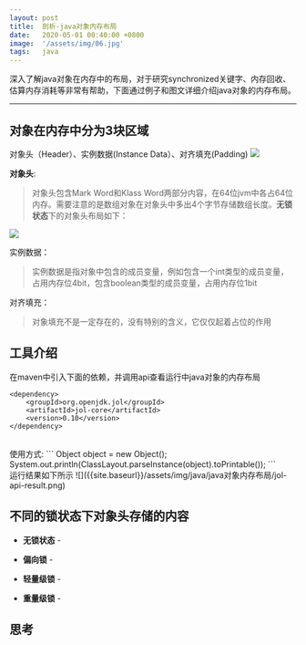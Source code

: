 ```yaml
---
layout: post
title:  剖析-java对象内存布局
date:   2020-05-01 00:40:00 +0800
image:  '/assets/img/06.jpg'
tags:   java
---
```

深入了解java对象在内存中的布局，对于研究synchronized关键字、内存回收、估算内存消耗等非常有帮助，下面通过例子和图文详细介绍java对象的内存布局。

---

## 对象在内存中分为3块区域
对象头（Header）、实例数据(Instance Data）、对齐填充(Padding)
![]({{site.baseurl}}/assets/img/对象内存布局.png)

**对象头**:

> 对象头包含Mark Word和Klass Word两部分内容，在64位jvm中各占64位内存。需要注意的是数组对象在对象头中多出4个字节存储数组长度。**无锁状态**下的对象头布局如下：

![]({{site.baseurl}}/assets/img/java/java对象内存布局/对象头内存布局.png)

实例数据：
> 实例数据是指对象中包含的成员变量，例如包含一个int类型的成员变量，占用内存位4bit，包含boolean类型的成员变量，占用内存位1bit

对齐填充：

> 对象填充不是一定存在的，没有特别的含义，它仅仅起着占位的作用

## 工具介绍
在maven中引入下面的依赖，并调用api查看运行中java对象的内存布局
```
<dependency>
    <groupId>org.openjdk.jol</groupId>
    <artifactId>jol-core</artifactId>
    <version>0.10</version>
</dependency>
```
<br>
使用方式:
```
Object object = new Object();
System.out.println(ClassLayout.parseInstance(object).toPrintable());
```
<br>
运行结果如下所示
![]({{site.baseurl}}/assets/img/java/java对象内存布局/jol-api-result.png)

## 不同的锁状态下对象头存储的内容

* **无锁状态** - 

* **偏向锁** - 

* **轻量级锁** - 

* **重量级锁** - 


## 思考